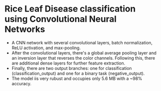 <h1> Rice Leaf Disease classification using Convolutional Neural Networks </h1>

* A CNN network with several convolutional layers, batch normalization, ReLU activation, and max-pooling.
* After the convolutional layers, there's a global average pooling layer and an inversion layer that reverses the color channels.
Following this, there are additional dense layers for further feature extraction.
* Finally, there are two output branches: one for classification (classification_output) and one for a binary task (negative_output).
* The model iis very rubust and occupies only 5.6 MB with a ~98% accuracy.
